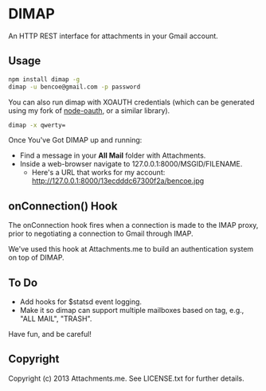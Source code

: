 DIMAP
===============

An HTTP REST interface for attachments in your Gmail account.

Usage
-----

```bash
npm install dimap -g
dimap -u bencoe@gmail.com -p password
```

You can also run dimap with XOAUTH credentials (which can be generated using my fork of [node-oauth](https://github.com/bcoe/node-oauth), or a similar library).

```bash
dimap -x qwerty=
```

Once You've Got DIMAP up and running:

* Find a message in your __All Mail__ folder with Attachments.
* Inside a web-browser navigate to 127.0.0.1:8000/MSGID/FILENAME.
  * Here's a URL that works for my account: http://127.0.0.1:8000/13ecdddc67300f2a/bencoe.jpg

onConnection() Hook
-------------------

The onConnection hook fires when a connection is made to the IMAP proxy, prior to negotiating a connection to Gmail through IMAP.

We've used this hook at Attachments.me to build an authentication system on top of DIMAP.

To Do
-----

* Add hooks for $statsd event logging.
* Make it so dimap can support multiple mailboxes based on tag, e.g., "ALL MAIL", "TRASH".

Have fun, and be careful!

Copyright
---------

Copyright (c) 2013 Attachments.me. See LICENSE.txt for further details.
